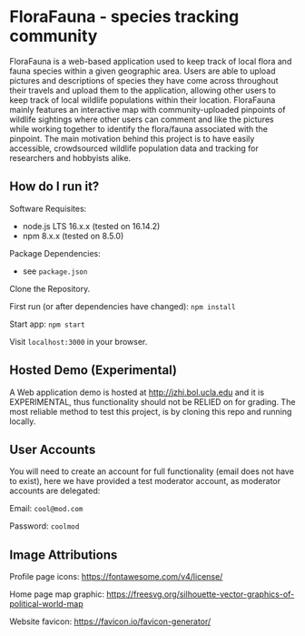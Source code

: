 # FloraFauna - species tracking community

FloraFauna is a web-based application used to keep track of local flora and fauna species within a given geographic area. Users are able to upload pictures and descriptions of species they have come across throughout their travels and upload them to the application, allowing other users to keep track of local wildlife populations within their location. FloraFauna mainly features an interactive map with community-uploaded pinpoints of wildlife sightings where other users can comment and like the pictures while working together to identify the flora/fauna associated with the pinpoint. The main motivation behind this project is to have easily accessible, crowdsourced wildlife population data and tracking for researchers and hobbyists alike.

## How do I run it?

Software Requisites:

- node.js LTS 16.x.x (tested on 16.14.2)
- npm 8.x.x (tested on 8.5.0)

Package Dependencies:

- see `package.json`

Clone the Repository.

First run (or after dependencies have changed):
`npm install`

Start app:
`npm start`

Visit `localhost:3000` in your browser.

## Hosted Demo (Experimental)

A Web application demo is hosted at http://jzhi.bol.ucla.edu and it is EXPERIMENTAL, thus functionality should not be RELIED on for grading. The most reliable method to test this project, is by cloning this repo and running locally.

## User Accounts

You will need to create an account for full functionality (email does not have to exist), here we have provided a test moderator account, as moderator accounts are delegated:

Email: `cool@mod.com`

Password: `coolmod`

## Image Attributions

Profile page icons: https://fontawesome.com/v4/license/

Home page map graphic: https://freesvg.org/silhouette-vector-graphics-of-political-world-map

Website favicon: https://favicon.io/favicon-generator/
